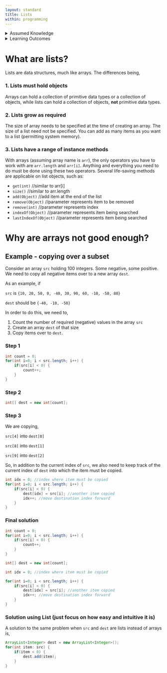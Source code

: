 ```yaml
---
layout: standard
title: Lists
within: programming
---
```


<details class="prereq" markdown="1"><summary>Assumed Knowledge</summary>

  * <a href="/programming/composite_data.html">Composite Data</a>
  * <a href="/programming/composite_data.html">Recursion</a>
</details>

<details class="outcomes" markdown="1"><summary>Learning Outcomes</summary>

  * Understand the underlying features of lists and how they differ from arrays.
  * Be able to use built-in Java lists
  * Be able to build a custom list class
  * Understand the time costs of various list operations
</details>

# What are lists?

Lists are data structures, much like arrays. The differences being,

### 1. Lists must hold objects

Arrays can hold a collection of primitive data types or a collection of objects, while lists can hold a collection of objects, **not** primitive data types.

### 2. Lists grow as required

The size of array needs to be specified at the time of creating an array. The size of a list need not be specified. You can add as many items as you want to a list (permitting system memory).

### 3. Lists have a range of instance methods

With arrays (assuming array name is `arr`), the only operators you have to work with are `arr.length` and `arr[i]`. Anything and everything you need to do must be done using these two operators. Several life-saving methods are applicable on list objects, such as: 
	
- `get(int)` //similar to arr[i]
- `size()` //similar to arr.length
- `add(Object)`	//add item at the end of the list
- `remove(Object)` //parameter represents item to be removed
- `remove(int)` //parameter represents index
- `indexOf(Object)` //parameter represents item being searched
- `lastIndexOf(Object)` //parameter represents item being searched

# Why are arrays not good enough?

## Example - copying over a subset

Consider an array `src` holding 100 integers. Some negative, some positive.
We need to copy all negative items over to a new array `dest`.

As an example, if

`src` is `{10, 20, 50, 0, -40, 30, 90, 60, -10, -50, 80}`

`dest` should be `{-40, -10, -50}`

In order to do this, we need to,

1. Count the number of required (negative) values in the array `src`
2. Create an array `dest` of that size
3. Copy items over to `dest`.

### Step 1

```java
int count = 0;
for(int i=0; i < src.length; i++) {
	if(src[i] < 0) {
		count++;
	}
}
```

### Step 2

```java
int[] dest = new int[count];
```


### Step 3

We are copying,

`src[4]` into `dest[0]`

`src[8]` into `dest[1]`

`src[9]` into `dest[2]`

So, in addition to the current index of `src`, we also need to keep track of the current index of `dest` into which the item must be copied.

```java
int idx = 0; //index where item must be copied
for(int i=0; i < src.length; i++) {
	if(src[i] < 0) {
		dest[idx] = src[i]; //another item copied
		idx++; //move destination index forward
	}
}
```

### Final solution

```java
int count = 0;
for(int i=0; i < src.length; i++) {
	if(src[i] < 0) {
		count++;
	}
}

int[] dest = new int[count];

int idx = 0; //index where item must be copied

for(int i=0; i < src.length; i++) {
	if(src[i] < 0) {
		dest[idx] = src[i]; //another item copied
		idx++; //move destination index forward
	}
}
```

### Solution using List (just focus on how easy and intuitive it is)

A solution to the same problem when `src` and `dest` are lists instead of arrays is,

```java
ArrayList<Integer> dest = new ArrayList<Integer>();
for(int item: src) {
	if(item < 0) {
		dest.add(item);
	}
}
```	

<!--## Example 2 - reading student names outcomes from a file

Consider a file that holds student names in the format `FIRST_NAME LAST_NAME`.
A sample file looks something like:

```
Cedric Diggory
Alvaro Morata
Rose Granger-Weasley
Albus Potter
Luna Lovegood
Lionel Messi
```

In order to store the names in an array, we need to do one of two things,

1. Create a String array so big that it will definitely be big enough to hold all items from the file.
2. Traverse the file once to count the number of names, then create an array of that size, and then traverse the file again, adding the items in the array.
-->